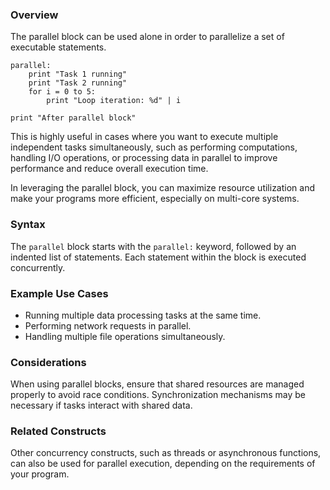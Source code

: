 ### Overview

The parallel block can be used alone in order to parallelize a set of executable statements.

```
parallel:
    print "Task 1 running"
    print "Task 2 running"
    for i = 0 to 5:
        print "Loop iteration: %d" | i

print "After parallel block"
```

This is highly useful in cases where you want to execute multiple independent tasks simultaneously, such as performing computations, handling I/O operations, or processing data in parallel to improve performance and reduce overall execution time.

In leveraging the parallel block, you can maximize resource utilization and make your programs more efficient, especially on multi-core systems.

### Syntax

The `parallel` block starts with the `parallel:` keyword, followed by an indented list of statements. Each statement within the block is executed concurrently.

### Example Use Cases

-  Running multiple data processing tasks at the same time.
-  Performing network requests in parallel.
-  Handling multiple file operations simultaneously.

### Considerations

When using parallel blocks, ensure that shared resources are managed properly to avoid race conditions. Synchronization mechanisms may be necessary if tasks interact with shared data.

### Related Constructs

Other concurrency constructs, such as threads or asynchronous functions, can also be used for parallel execution, depending on the requirements of your program.
